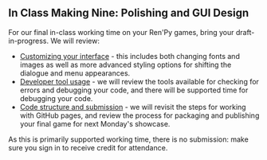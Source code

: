 ## In Class Making Nine: Polishing and GUI Design

For our final in-class working time on your Ren'Py games, bring your draft-in-progress. We will review:

- [Customizing your interface](https://www.renpy.org/doc/html/gui.html) - this includes both changing fonts and images as well as more advanced styling options for shifting the dialogue and menu appearances.
- [Developer tool usage](https://www.renpy.org/doc/html/developer_tools.html) - we will review the tools available for checking for errors and debugging your code, and there will be supported time for debugging your code.
- [Code structure and submission](github.md) - we will revisit the steps for working with GitHub pages, and review the process for packaging and publishing your final game for next Monday's showcase.

As this is primarily supported working time, there is no submission: make sure you sign in to receive credit for attendance.